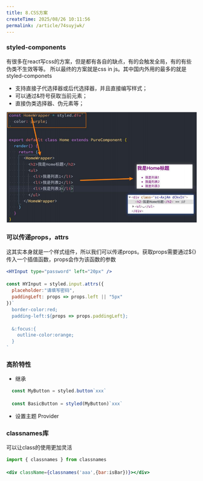 ```yaml
---
title: 8.CSS方案
createTime: 2025/08/26 10:11:56
permalink: /article/74suyjwk/
---
```


### styled-components
  有很多在react写css的方案，但是都有各自的缺点，有的会触发全局，有的有些伪类不生效等等。
所以最终的方案就是css in js。其中国内外用的最多的就是styled-componets

- 支持直接子代选择器或后代选择器，并且直接编写样式；
- 可以通过&符号获取当前元素；
- 直接伪类选择器、伪元素等；

![styledcomponents](./images/styledcomponents.png)

### 可以传递props，attrs
这其实本身就是一个样式组件，所以我们可以传递props。获取props需要通过${}传入一个插值函数，props会作为该函数的参数

```jsx
<HYInput type="password" left="20px" />

const HYInput = styled.input.attrs({
  placeholder:"请填写密码",
  paddingLeft: props => props.left || "5px"
})`
  border-color:red;
  padding-left:${props => props.paddingLeft};

  &:focus:{
    outline-color:orange;
  }
`
```

### 高阶特性
- 继承
```jsx
  const MyButton = styled.button`xxx`

  const BasicButton = styled(MyButton)`xxx`
```
- 设置主题 Provider

### classnames库
可以让class的使用更加灵活
```jsx
import { classnames } from classnames

<div className={classnames('aaa',{bar:isBar})}></div>
```